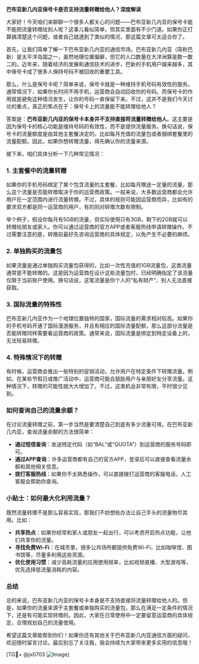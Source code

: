 **巴布亚新几内亚保号卡是否支持流量转赠给他人？深度解读**

大家好！今天咱们来聊聊一个很多人都关心的问题——巴布亚新几内亚的保号卡能不能把流量转赠给别人呢？这事儿看似简单，但其实里面有不少门道。如果你正打算搞清楚这个问题，或者自己就遇到了类似的情况，那这篇文章可太适合你了。

首先，让我们简单了解一下巴布亚新几内亚的通信市场。巴布亚新几内亚（简称巴新）是太平洋岛国之一，虽然地理位置偏僻，但它的人口数量在大洋洲算是数一数二的。近年来，随着经济的发展和通信技术的进步，巴新的手机用户越来越多，其中保号卡成了很多人保持号码不被回收的重要工具。

那么，什么是保号卡呢？简单来说，保号卡就是一种维持手机号码有效性的服务。通常情况下，如果你长时间不用手机，运营商会自动回收你的号码。而保号卡的作用就是避免这种情况发生，让你的号码一直保留下来。不过，这并不是我们今天讨论的重点，真正的焦点在于：保号卡上的流量能不能转赠给他人？

答案是：**巴布亚新几内亚的保号卡本身并不支持直接将流量转赠给他人**。这主要是因为保号卡的核心功能是维持号码的有效性，而不是提供流量服务。换句话说，保号卡的流量额度是由其他主套餐决定的，比如每月充值的流量包或者捆绑套餐里的流量配额。因此，如果你想转赠流量，得先确认你的流量来源。

接下来，咱们具体分析一下几种常见情况：

### 1. **主套餐中的流量转赠**
如果你的手机号码绑定了某个包含流量的主套餐，比如每月赠送一定量的流量，那么这个流量是否能转赠取决于你的运营商政策。一般来说，大多数运营商都会允许用户在一定范围内进行流量转赠。不过，具体的规则可能因运营商而异，比如有的要求双方都是同一运营商的用户，有的则对转赠次数有限制。

举个例子，假设你每月有5GB的流量，但实际使用只有3GB，剩下的2GB就可以转赠给朋友或家人。你可以通过运营商的官方APP或者客服热线申请转赠操作。不过需要注意的是，转赠前最好先咨询运营商的具体规定，以免产生不必要的麻烦。

### 2. **单独购买的流量包**
如果流量是通过单独购买流量包获得的，比如一次性充值的1GB流量包，这类流量通常是不能转赠的。这是因为运营商在设计这些流量包时，已经明确指定了该流量仅限于当前账户使用。换句话说，这笔流量是你个人的“私有财产”，别人无法直接获取。

### 3. **国际流量的特殊性**
巴布亚新几内亚作为一个地理位置独特的国家，国际流量的需求相对较高。如果你的手机号码开通了国际漫游服务，并且有相应的国际流量配额，那么这部分流量是否能转赠同样需要看运营商的政策。通常来说，国际流量是绑定到特定设备上的，无法轻易转赠。

### 4. **特殊情况下的转赠**
有时候，运营商会推出一些特别的促销活动，允许用户在特定条件下转赠流量。例如，在某些节假日或推广活动中，运营商可能会鼓励用户与亲朋好友分享流量。这种情况下，转赠的可能性就大大增加了。不过，这类机会非常有限，平时很少见到。

### **如何查询自己的流量余额？**
在讨论流量转赠之前，第一步当然是要清楚自己到底有多少流量可用。在巴布亚新几内亚，查询流量余额的方法很简单：

- **通过短信查询**：发送特定代码（如“BAL”或“QUOTA”）到运营商的服务号码即可。
- **通过APP查询**：许多运营商都有自己的官方APP，登录后可以直接查看流量余额和其他相关信息。
- **拨打客服热线**：如果你不太熟悉操作，可以直接拨打运营商的客服电话，人工客服会帮助你查询。

### **小贴士：如何最大化利用流量？**
既然流量转赠不是那么容易实现，那我们不妨想些办法让自己手头的流量物尽其用。比如：

- **共享热点**：如果你经常和家人或朋友一起出行，可以考虑开启热点功能，让他们共享你的流量。
- **寻找免费Wi-Fi**：在城市里，很多公共场所都提供免费Wi-Fi，比如咖啡馆、图书馆等，尽量多利用这些资源。
- **优化使用习惯**：减少高耗流量的应用使用频率，比如视频直播、大型游戏等，优先选择低流量消耗的内容。

### **总结**
总的来说，巴布亚新几内亚的保号卡本身是不支持直接将流量转赠给他人的。但是，如果你的流量来源于主套餐或单独购买的流量包，那么在满足一定条件的情况下，还是有可能实现转赠的。因此，大家在日常使用中一定要留意运营商的具体规定，合理规划自己的流量使用。

希望这篇文章能帮到你们！如果你还有其他关于巴布亚新几内亚通信方面的疑问，欢迎随时留言讨论。最后别忘了关注我，我会持续为大家带来更多实用的信息哦！

[TG💪+ @jx0703 ![Image](https://github.com/user-attachments/assets/dbca1d08-cadb-493c-b0ec-ad6f7a83f270)]